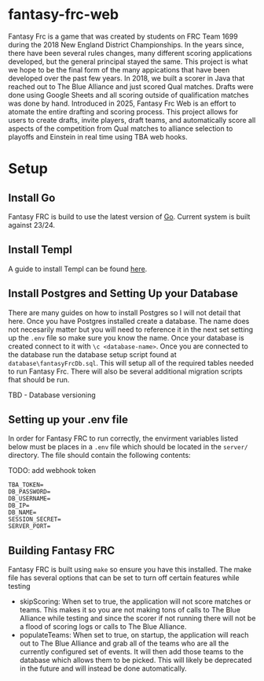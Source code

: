 # fantasy-frc-web

Fantasy Frc is a game that was created by students on FRC Team 1699 during the 2018 New England District Championships. In the years since, there have been several
rules changes, many different scoring applications developed, but the general
principal stayed the same. This project is what we hope to be the final form of
the many appications that have been developed over the past few years. In 2018,
we built a scorer in Java that reached out to The Blue Alliance and just scored
Qual matches. Drafts were done using Google Sheets and all scoring outside of
qualification matches was done by hand. Introduced in 2025, Fantasy Frc Web is
an effort to atomate the entire drafting and scoring process. This project
allows for users to create drafts, invite players, draft teams, and
automatically score all aspects of the competition from Qual matches to
alliance selection to playoffs and Einstein in real time using TBA web hooks.

# Setup

## Install Go
Fantasy FRC is build to use the latest version of
[Go](https://go.dev/doc/install). Current system is built against 23/24.

## Install Templ
A guide to install Templ can be found
[here](https://templ.guide/quick-start/installation/).

## Install Postgres and Setting Up your Database
There are many guides on how to install Postgres so I will not detail that
here. Once you have Postgres installed create a database. The name does not
necesarily matter but you will need to reference it in the next set setting up
the `.env` file so make sure you know the name. Once your database is created
connect to it with `\c <database-name>`. Once you are connected to the database
run the database setup script found at `database\fantasyFrcDb.sql`. This will
setup all of the required tables needed to run Fantasy Frc. There will also be
several additional migration scripts fhat should be run.

TBD - Database versioning

## Setting up your .env file

In order for Fantasy FRC to run correctly, the envirment variables listed below
must be places in a `.env` file which should be located in the `server/`
directory. The file should contain the following contents:

TODO: add webhook token

```
TBA_TOKEN=
DB_PASSWORD=
DB_USERNAME=
DB_IP=
DB_NAME=
SESSION_SECRET=
SERVER_PORT=
```

## Building Fantasy FRC

Fantasy FRC is built using `make` so ensure you have this installed. The make
file has several options that can be set to turn off certain features while
testing
- skipScoring: When set to true, the application will not score matches or
  teams. This makes it so you are not making tons of calls to The Blue Alliance
  while testing and since the scorer if not running there will not be a flood
      of scoring logs or calls to The Blue Alliance. 
- populateTeams: When set to true, on startup, the application will reach out
  to The Blue Alliance and grab all of the teams who are all the currently
  configured set of events. It will then add those teams to the database which
  allows them to be picked. This will likely be deprecated in the future and
  will instead be done automatically.
